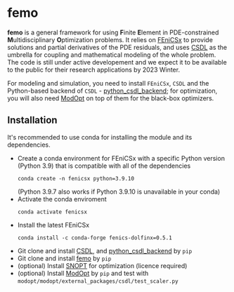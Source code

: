 # femo
**femo** is a general framework for using **F**inite **E**lement in PDE-constrained **M**ultidisciplinary **O**ptimization problems. It relies on [FEniCSx](https://fenicsproject.org/) to provide solutions and partial derivatives of the PDE residuals, and uses [CSDL](https://github.com/LSDOlab/csdl) as the umbrella for coupling and mathematical modeling of the whole problem. The code is still under active developement and we expect it to be available to the public for their research applications by 2023 Winter. 

For modeling and simulation, you need to install `FEniCSx`, `CSDL` and the Python-based backend of `CSDL` - [python_csdl_backend](https://github.com/LSDOlab/python_csdl_backend); for optimization, you will also need [ModOpt](https://github.com/LSDOlab/modopt) on top of them for the black-box optimizers. 

## Installation

It's recommended to use conda for installing the module and its dependencies.

- Create a conda environment for FEniCSx with a specific Python version (Python 3.9) that is compatible with all of the dependencies
  ```
  conda create -n fenicsx python=3.9.10
  ```
  (Python 3.9.7 also works if Python 3.9.10 is unavailable in your conda)
- Activate the conda enviroment 
  ```
  conda activate fenicsx
  ```
- Install the latest FEniCSx
  ```
  conda install -c conda-forge fenics-dolfinx=0.5.1
  ```
- Git clone and install [CSDL](https://github.com/LSDOlab/csdl), and [python_csdl_backend](https://github.com/LSDOlab/python_csdl_backend) by `pip`
- Git clone and install [femo](https://github.com/RuruX/femo) by `pip`
- (optional) Install [SNOPT](https://ccom.ucsd.edu/~optimizers/solvers/snopt/) for optimization (licence required)
- (optional) Install [ModOpt](https://github.com/LSDOlab/modopt) by `pip` and test with `modopt/modopt/external_packages/csdl/test_scaler.py`
